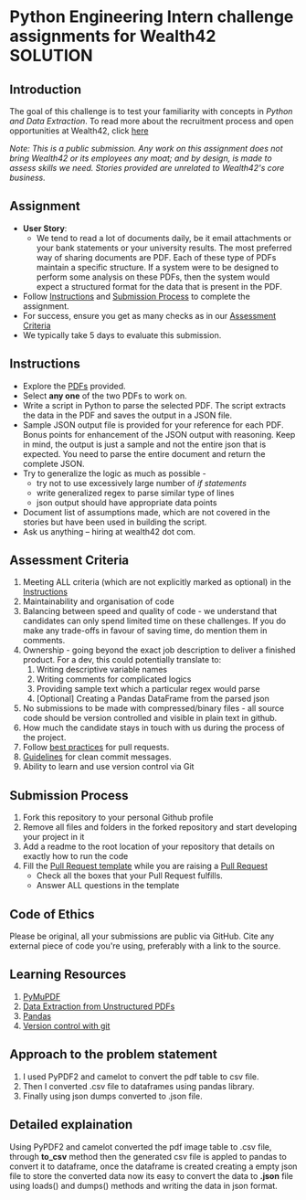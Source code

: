 # Python Engineering Intern challenge assignments for Wealth42 SOLUTION

## Introduction
The goal of this challenge is to test your familiarity with concepts in *Python and Data Extraction*. To read more about the recruitment process and open opportunities at Wealth42, click [here](https://bit.ly/w42-careers)

*Note: This is a public submission. Any work on this assignment does not bring Wealth42 or its employees any moat; and by design, is made to assess skills we need. Stories provided are unrelated to Wealth42's core business.* 

## Assignment
*   **User Story**:
    *   We tend to read a lot of documents daily, be it email attachments or your bank statements or your university results. The most preferred way of sharing documents are PDF. Each of these type of PDFs maintain a specific structure. If a system were to be designed to perform some analysis on these PDFs, then the system would expect a structured format for the data that is present in the PDF.
*   Follow [Instructions](#instructions) and [Submission Process](#submission-process) to complete the assignment.
*   For success, ensure you get as many checks as in our [Assessment Criteria](#assessment-criteria)
*   We typically take 5 days to evaluate this submission.


## Instructions
* Explore the [PDFs](https://github.com/wealth42/nick-fury/tree/master/Python%20Engineering%20Intern/Resources/) provided.
* Select **any one** of the two PDFs to work on.
* Write a script in Python to parse the selected PDF. The script extracts the data in the PDF and saves the output in a JSON file.
* Sample JSON output file is provided for your reference for each PDF. Bonus points for enhancement of the JSON output with reasoning. Keep in mind, the output is just a sample and not the entire json that is expected. You need to parse the entire document and return the complete JSON.
* Try to generalize the logic as much as possible -
    * try not to use excessively large number of _if statements_
    * write generalized regex to parse similar type of lines
    * json output should have appropriate data points
* Document list of assumptions made, which are not covered in the stories but have been used in building the script.
* Ask us anything – hiring at wealth42 dot com.


## Assessment Criteria
1. Meeting ALL criteria (which are not explicitly marked as optional) in the [Instructions](#instructions)
2. Maintainability and organisation of code
3. Balancing between speed and quality of code - we understand that candidates can only spend limited time on these challenges. If you do make any trade-offs in favour of saving time, do mention them in comments.  
4. Ownership - going beyond the exact job description to deliver a finished product. For a dev, this could potentially translate to: 
    1. Writing descriptive variable names
    2. Writing comments for complicated logics
    3. Providing sample text which a particular regex would parse
    4. [Optional] Creating a Pandas DataFrame from the parsed json
5. No submissions to be made with compressed/binary files - all source code should be version controlled and visible in plain text in github.
6. How much the candidate stays in touch with us during the process of the project.
7. Follow [best practices](https://github.community/t/best-practices-for-pull-requests/10195) for pull requests.
8. [Guidelines](https://gist.github.com/turbo/efb8d57c145e00dc38907f9526b60f17) for clean commit messages.
9. Ability to learn and use version control via Git

## Submission Process
1. Fork this repository to your personal Github profile
2. Remove all files and folders in the forked repository and start developing your project in it
3. Add a readme to the root location of your repository that details on exactly how to run the code
4. Fill the [Pull Request template](https://github.com/wealth42/nick-fury/blob/master/.github/pull_request_template.md) while you are raising a [Pull Request](https://docs.github.com/en/free-pro-team@latest/github/collaborating-with-issues-and-pull-requests/creating-a-pull-request)
    *   Check all the boxes that your Pull Request fulfills.
    *   Answer ALL questions in the template

## Code of Ethics
Please be original, all your submissions are public via GitHub.
Cite any external piece of code you're using, preferably with a link to the source.

## Learning Resources
1. [PyMuPDF](https://pymupdf.readthedocs.io/en/latest/)
2. [Data Extraction from Unstructured PDFs](https://www.analyticsvidhya.com/blog/2021/06/data-extraction-from-unstructured-pdfs/)
3. [Pandas](https://pandas.pydata.org/docs/user_guide/index.html)
4. [Version control with git](https://try.github.io/)

## Approach to the problem statement
1. I used PyPDF2 and camelot to convert the pdf table to csv file.
2. Then I converted .csv file to dataframes using pandas library.
3. Finally using json dumps converted to .json file.

## Detailed explaination
Using PyPDF2 and camelot converted the pdf image table to .csv file, through **to_csv** method then the generated csv file is appled to pandas to convert it to dataframe, once the dataframe is created creating a empty json file to store the converted data now its easy to convert the data to **.json** file using loads() and dumps() methods and writing the data in json format.